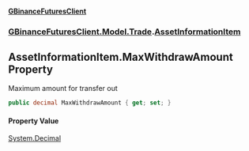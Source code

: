 #### [GBinanceFuturesClient](./index.md 'index')
### [GBinanceFuturesClient.Model.Trade](./GBinanceFuturesClient-Model-Trade.md 'GBinanceFuturesClient.Model.Trade').[AssetInformationItem](./GBinanceFuturesClient-Model-Trade-AssetInformationItem.md 'GBinanceFuturesClient.Model.Trade.AssetInformationItem')
## AssetInformationItem.MaxWithdrawAmount Property
Maximum amount for transfer out  
```csharp
public decimal MaxWithdrawAmount { get; set; }
```
#### Property Value
[System.Decimal](https://docs.microsoft.com/en-us/dotnet/api/System.Decimal 'System.Decimal')  
